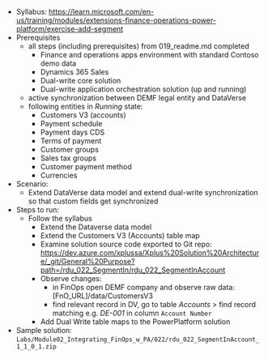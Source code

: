 - Syllabus: https://learn.microsoft.com/en-us/training/modules/extensions-finance-operations-power-platform/exercise-add-segment
- Prerequisites
    - all steps (including prerequisites) from 019_readme.md completed 
        - Finance and operations apps environment with standard Contoso demo data
        - Dynamics 365 Sales
        - Dual-write core solution
        - Dual-write application orchestration solution (up and running)
    - active synchronization between DEMF legal entity and DataVerse
    - following entities in _Running_ state:
        - Customers V3 (accounts)
        - Payment schedule
        - Payment days CDS
        - Terms of payment
        - Customer groups
        - Sales tax groups
        - Customer payment method
        - Currencies
- Scenario:
    - Extend DataVerse data model and extend dual-write synchronization so that custom fields get synchronized
- Steps to run:
    - Follow the syllabus
        - Extend the Dataverse data model
        - Extend the Customers V3 (Accounts) table map
        - Examine solution source code exported to Git repo: https://dev.azure.com/xplussa/Xplus%20Solution%20Architecture/_git/General%20Purpose?path=/rdu_022_SegmentIn/rdu_022_SegmentInAccount
        - Observe changes:
            - in FinOps open DEMF company and observe raw data: [FnO_URL]/data/CustomersV3
            - find relevant record in DV, go to table *Accounts* > find record matching e.g. *DE-001* in column `Account Number`
        - Add Dual Write table maps to the PowerPlatform solution
- Sample solution: `Labs/Module02_Integrating_FinOps_w_PA/022/rdu_022_SegmentInAccount_1_1_0_1.zip`
